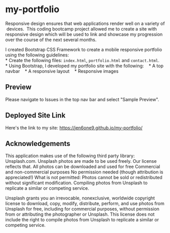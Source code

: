# my-portfolio

Responsive design ensures that web applications render well on a variety of devices. 
This coding bootcamp project allowed me to create a site with responsive design which will be used to link and showcase my progression over the course of the next several months.

I created Bootstrap CSS Framework to create a mobile responsive portfolio using the following guidelines:
* Create the following files: `index.html`, `portfolio.html` and `contact.html`.
* Using Bootstrap, I developed my portfolio site with the following:
   * A top navbar
   * A responsive layout
   * Responsive images

## Preview
Please navigate to Issues in the top nav bar and select "Sample Preview".

## Deployed Site Link
Here's the link to my site: https://jen6one9.github.io/my-portfolio/

## Acknowledgements
This application makes use of the following third party library: Unsplash.com.
Unsplash photos are made to be used freely. Our license reflects that.
All photos can be downloaded and used for free
Commercial and non-commercial purposes
No permission needed (though attribution is appreciated!)
What is not permitted:
    Photos cannot be sold or redistributed without significant modification.
    Compiling photos from Unsplash to replicate a similar or competing service.

Unsplash grants you an irrevocable, nonexclusive, worldwide copyright license to download, copy, modify, distribute, perform, and use photos from Unsplash for free, including for commercial purposes, without permission from or attributing the photographer or Unsplash. This license does not include the right to compile photos from Unsplash to replicate a similar or competing service.

 


